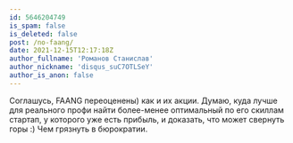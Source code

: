 ```yaml
---
id: 5646204749
is_spam: false
is_deleted: false
post: /no-faang/
date: 2021-12-15T12:17:18Z
author_fullname: 'Романов Станислав'
author_nickname: 'disqus_suC7OTLSeY'
author_is_anon: false
---
```


<p>Соглашусь, FAANG переоценены) как и их акции. Думаю, куда лучше для реального профи найти более-менее оптимальный по его скиллам стартап, у которого уже есть прибыль, и доказать, что может свернуть горы :) Чем грязнуть в бюрократии.</p>
